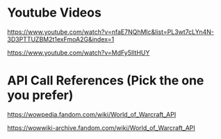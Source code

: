 # Youtube Videos

https://www.youtube.com/watch?v=nfaE7NQhMlc&list=PL3wt7cLYn4N-3D3PTTUZBM2t1exFmoA2G&index=1

https://www.youtube.com/watch?v=MdFy5IltHUY


# API Call References (Pick the one you prefer)

https://wowpedia.fandom.com/wiki/World_of_Warcraft_API

https://wowwiki-archive.fandom.com/wiki/World_of_Warcraft_API
